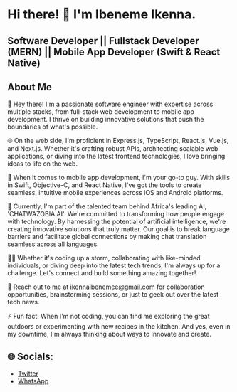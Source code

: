# Hi there! 👋 I'm Ibeneme Ikenna.

## Software Developer || Fullstack Developer (MERN) || Mobile App Developer (Swift & React Native)


## About Me 
🚀 Hey there! I'm a passionate software engineer with expertise across multiple stacks, from full-stack web development to mobile app development. I thrive on building innovative solutions that push the boundaries of what's possible.

🌐 On the web side, I'm proficient in Express.js, TypeScript, React.js, Vue.js, and Next.js. Whether it's crafting robust APIs, architecting scalable web applications, or diving into the latest frontend technologies, I love bringing ideas to life on the web.

📱 When it comes to mobile app development, I'm your go-to guy. With skills in Swift, Objective-C, and React Native, I've got the tools to create seamless, intuitive mobile experiences across iOS and Android platforms.

🧠 Currently, I'm part of the talented team behind Africa's leading AI, 'CHATWAZOBIA AI'. We're committed to transforming how people engage with technology. By harnessing the potential of artificial intelligence, we're creating innovative solutions that truly matter. Our goal is to break language barriers and facilitate global connections by making chat translation seamless across all languages.

👨‍💻 Whether it's coding up a storm, collaborating with like-minded individuals, or diving deep into the latest tech trends, I'm always up for a challenge. Let's connect and build something amazing together!

📧 Reach out to me at ikennaibenemee@gmail.com for collaboration opportunities, brainstorming sessions, or just to geek out over the latest tech news.

⚡ Fun fact: When I'm not coding, you can find me exploring the great outdoors or experimenting with new recipes in the kitchen. And yes, even in my downtime, I'm always thinking about ways to innovate and create.

## 🌐 Socials:
- [Twitter](https://x.com/ibeneme_ikenna)
- [WhatsApp](https://wa.link/70sz29)
